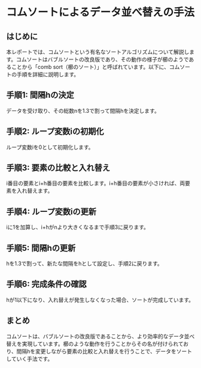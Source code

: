 # コムソートによるデータ並べ替えの手法

## はじめに
本レポートでは、コムソートという有名なソートアルゴリズムについて解説します。コムソートはバブルソートの改良版であり、その動作の様子が櫛のようであることから「comb sort（櫛のソート）」と呼ばれています。以下に、コムソートの手順を詳細に説明します。

## 手順1: 間隔hの決定
データを受け取り、その総数nを1.3で割って間隔hを決定します。

## 手順2: ループ変数iの初期化
ループ変数iを0として初期化します。

## 手順3: 要素の比較と入れ替え
i番目の要素とi+h番目の要素を比較します。i+h番目の要素が小さければ、両要素を入れ替えます。

## 手順4: ループ変数iの更新
iに1を加算し、i+hがnより大きくなるまで手順3に戻ります。

## 手順5: 間隔hの更新
hを1.3で割って、新たな間隔をhとして設定し、手順2に戻ります。

## 手順6: 完成条件の確認
hが1以下になり、入れ替えが発生しなくなった場合、ソートが完成しています。

## まとめ
コムソートは、バブルソートの改良版であることから、より効率的なデータ並べ替えを実現しています。櫛のような動作を行うことからその名が付けられており、間隔hを変更しながら要素の比較と入れ替えを行うことで、データをソートしていく手法です。